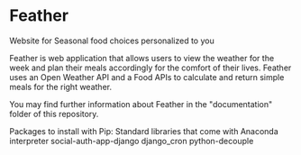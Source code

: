 # Feather
Website for Seasonal food choices personalized to you

Feather is web application that allows users to view the weather for the week and plan their meals accordingly for the comfort of their lives. Feather uses an Open Weather API and a Food APIs to calculate and return simple meals for the right weather.

You may find further information about Feather in the "documentation" folder of this repository.

Packages to install with Pip:
Standard libraries that come with Anaconda interpreter
social-auth-app-django
django_cron
python-decouple
